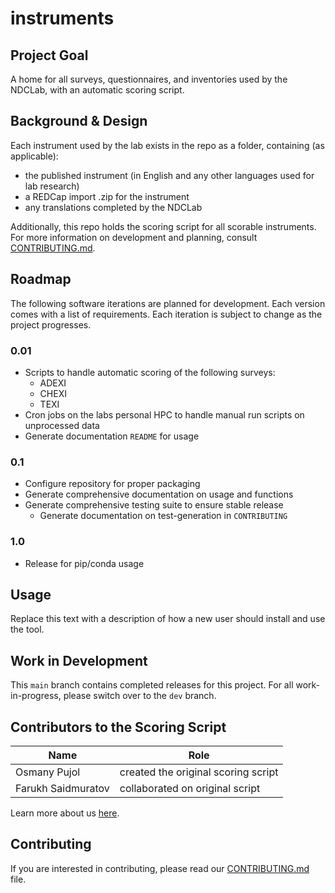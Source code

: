 # instruments

## Project Goal
A home for all surveys, questionnaires, and inventories used by the NDCLab, with an automatic scoring script.


## Background & Design
Each instrument used by the lab exists in the repo as a folder, containing (as applicable):
* the published instrument (in English and any other languages used for lab research)
* a REDCap import .zip for the instrument
* any translations completed by the NDCLab

Additionally, this repo holds the scoring script for all scorable instruments. For more information on development and planning, consult [CONTRIBUTING.md](https://github.com/NDCLab/instruments/blob/main/CONTRIBUTING.md).


## Roadmap
The following software iterations are planned for development. Each version comes with a list of requirements. Each iteration is subject to change as the project progresses.

### 0.01 

* Scripts to handle automatic scoring of the following surveys:
  * ADEXI
  * CHEXI
  * TEXI
* Cron jobs on the labs personal HPC to handle manual run scripts on unprocessed data 
* Generate documentation `README` for usage

### 0.1

* Configure repository for proper packaging
* Generate comprehensive documentation on usage and functions
* Generate comprehensive testing suite to ensure stable release
  * Generate documentation on test-generation in `CONTRIBUTING`

### 1.0 

* Release for pip/conda usage

## Usage
Replace this text with a description of how a new user should install and use the tool.


## Work in Development
This `main` branch contains completed releases for this project. For all work-in-progress, please switch over to the `dev` branch.


## Contributors to the Scoring Script
| Name | Role |
| ---  | ---  |
| Osmany Pujol | created the original scoring script |
| Farukh Saidmuratov | collaborated on original script |

Learn more about us [here](www.ndclab.com/people).

## Contributing
If you are interested in contributing, please read our [CONTRIBUTING.md](CONTRIBUTING.md) file.
